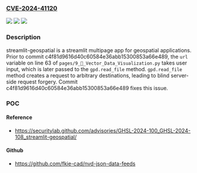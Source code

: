 ### [CVE-2024-41120](https://cve.mitre.org/cgi-bin/cvename.cgi?name=CVE-2024-41120)
![](https://img.shields.io/static/v1?label=Product&message=streamlit-geospatial&color=blue)
![](https://img.shields.io/static/v1?label=Version&message=%3D%20%3C%20c4f81d9616d40c60584e36abb15300853a66e489%20&color=brighgreen)
![](https://img.shields.io/static/v1?label=Vulnerability&message=CWE-20%3A%20Improper%20Input%20Validation&color=brighgreen)

### Description

streamlit-geospatial is a streamlit multipage app for geospatial applications. Prior to commit c4f81d9616d40c60584e36abb15300853a66e489, the `url` variable on line 63 of `pages/9_🔲_Vector_Data_Visualization.py` takes user input, which is later passed to the `gpd.read_file` method. `gpd.read_file` method creates a request to arbitrary destinations, leading to blind server-side request forgery. Commit c4f81d9616d40c60584e36abb15300853a66e489 fixes this issue.

### POC

#### Reference
- https://securitylab.github.com/advisories/GHSL-2024-100_GHSL-2024-108_streamlit-geospatial/

#### Github
- https://github.com/fkie-cad/nvd-json-data-feeds

